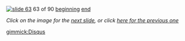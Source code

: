 [![slide 63](https://dl.dropboxusercontent.com/u/2977490/presentations/cookbook/img63.jpg)](64.md)
63 of 90
[beginning](01.md)
[end](89.md)

_Click on the image for the [next slide](64.md), or click [here for the previous one](62.md)_

[gimmick:Disqus](theodox-github)